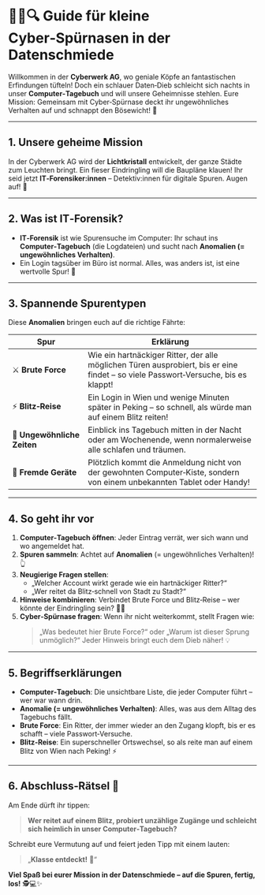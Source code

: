 # 🕵️‍♀️🔍 Guide für kleine Cyber‑Spürnasen in der **Datenschmiede**

Willkommen in der **Cyberwerk AG**, wo geniale Köpfe an fantastischen Erfindungen tüfteln! Doch ein schlauer Daten‑Dieb schleicht sich nachts in unser **Computer‑Tagebuch** und will unsere Geheimnisse stehlen. Eure Mission: Gemeinsam mit Cyber‑Spürnase deckt ihr ungewöhnliches Verhalten auf und schnappt den Bösewicht! 🚀

---

## 1. Unsere geheime Mission
In der Cyberwerk AG wird der **Lichtkristall** entwickelt, der ganze Städte zum Leuchten bringt. Ein fieser Eindringling will die Baupläne klauen! Ihr seid jetzt **IT‑Forensiker:innen** – Detektiv:innen für digitale Spuren. Augen auf! 👀

---

## 2. Was ist IT‑Forensik?
- **IT‑Forensik** ist wie Spurensuche im Computer: Ihr schaut ins **Computer‑Tagebuch** (die Logdateien) und sucht nach **Anomalien (= ungewöhnliches Verhalten)**.
- Ein Login tagsüber im Büro ist normal. Alles, was anders ist, ist eine wertvolle Spur! 🔎

---

## 3. Spannende Spurentypen
Diese **Anomalien** bringen euch auf die richtige Fährte:

| Spur                       | Erklärung                                                                                                                                   |
|----------------------------|-----------------------------------------------------------------------------------------------------------------------------------------------|
| ⚔️ **Brute Force**         | Wie ein hartnäckiger Ritter, der alle möglichen Türen ausprobiert, bis er eine findet – so viele Passwort‑Versuche, bis es klappt!            |
| ⚡️ **Blitz‑Reise**         | Ein Login in Wien und wenige Minuten später in Peking – so schnell, als würde man auf einem Blitz reiten!                                   |
| 🌙 **Ungewöhnliche Zeiten**| Einblick ins Tagebuch mitten in der Nacht oder am Wochenende, wenn normalerweise alle schlafen und träumen.                                               |
| 📱 **Fremde Geräte**       | Plötzlich kommt die Anmeldung nicht von der gewohnten Computer‑Kiste, sondern von einem unbekannten Tablet oder Handy!                       |

---

## 4. So geht ihr vor
1. **Computer‑Tagebuch öffnen**: Jeder Eintrag verrät, wer sich wann und wo angemeldet hat.
2. **Spuren sammeln**: Achtet auf **Anomalien** (= ungewöhnliches Verhalten)! 👆
3. **Neugierige Fragen stellen**:
   - „Welcher Account wirkt gerade wie ein hartnäckiger Ritter?“
   - „Wer reitet da Blitz‑schnell von Stadt zu Stadt?“
4. **Hinweise kombinieren**: Verbindet Brute Force und Blitz‑Reise – wer könnte der Eindringling sein? 🕵️‍♀️
5. **Cyber‑Spürnase fragen**: Wenn ihr nicht weiterkommt, stellt Fragen wie:
   > „Was bedeutet hier Brute Force?“ oder „Warum ist dieser Sprung unmöglich?“
   Jeder Hinweis bringt euch dem Dieb näher! 💡

---

## 5. Begriffserklärungen
- **Computer‑Tagebuch**: Die unsichtbare Liste, die jeder Computer führt – wer war wann drin.
- **Anomalie (= ungewöhnliches Verhalten)**: Alles, was aus dem Alltag des Tagebuchs fällt.
- **Brute Force**: Ein Ritter, der immer wieder an den Zugang klopft, bis er es schafft – viele Passwort‑Versuche.
- **Blitz‑Reise**: Ein superschneller Ortswechsel, so als reite man auf einem Blitz von Wien nach Peking! ⚡️

---

## 6. Abschluss‑Rätsel 🧩
Am Ende dürft ihr tippen:
> **Wer reitet auf einem Blitz, probiert unzählige Zugänge und schleicht sich heimlich in unser Computer‑Tagebuch?**

Schreibt eure Vermutung auf und feiert jeden Tipp mit einem lauten:
> „**Klasse entdeckt!** 🎉“

**Viel Spaß bei eurer Mission in der Datenschmiede – auf die Spuren, fertig, los!** 🕵️💻✨
